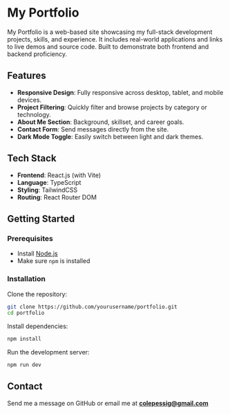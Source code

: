 # My Portfolio

My Portfolio is a web-based site showcasing my full-stack development projects, skills, and experience. It includes real-world applications and links to live demos and source code. Built to demonstrate both frontend and backend proficiency.

## Features

- **Responsive Design**: Fully responsive across desktop, tablet, and mobile devices.
- **Project Filtering**: Quickly filter and browse projects by category or technology.
- **About Me Section**: Background, skillset, and career goals.
- **Contact Form**: Send messages directly from the site.
- **Dark Mode Toggle**: Easily switch between light and dark themes.

## Tech Stack

- **Frontend**: React.js (with Vite)
- **Language**: TypeScript
- **Styling**: TailwindCSS
- **Routing**: React Router DOM

## Getting Started

### Prerequisites

- Install [Node.js](https://nodejs.org/)
- Make sure `npm` is installed

### Installation

Clone the repository:

```bash
git clone https://github.com/yourusername/portfolio.git
cd portfolio
```

Install dependencies:

```bash
npm install
```

Run the development server:

```bash
npm run dev
```

## Contact

Send me a message on GitHub or email me at **colepessig@gmail.com**

